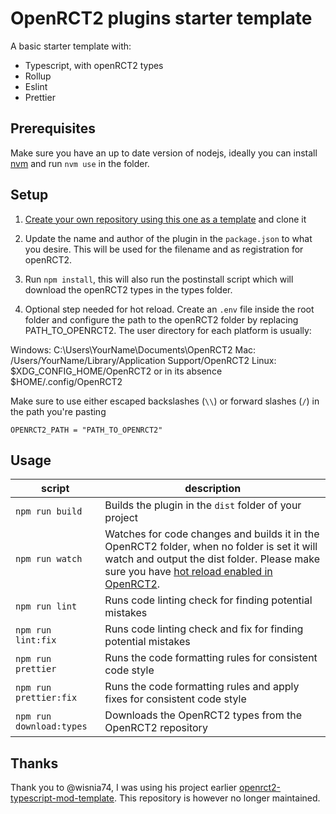 # OpenRCT2 plugins starter template

A basic starter template with:

- Typescript, with openRCT2 types
- Rollup
- Eslint
- Prettier

## Prerequisites

Make sure you have an up to date version of nodejs, ideally you can install [nvm](https://github.com/nvm-sh/nvm) and run `nvm use` in the folder.

## Setup

1. [Create your own repository using this one as a template](https://docs.github.com/en/repositories/creating-and-managing-repositories/creating-a-repository-from-a-template) and clone it

2. Update the name and author of the plugin in the `package.json` to what you desire. This will be used for the filename and as registration for openRCT2.

3. Run `npm install`, this will also run the postinstall script which will download the openRCT2 types in the types folder.

4. Optional step needed for hot reload. Create an `.env` file inside the root folder and configure the path to the openRCT2 folder by replacing PATH_TO_OPENRCT2. The user directory for each platform is usually:

Windows: C:\Users\YourName\Documents\OpenRCT2
Mac: /Users/YourName/Library/Application Support/OpenRCT2
Linux: $XDG_CONFIG_HOME/OpenRCT2 or in its absence $HOME/.config/OpenRCT2

Make sure to use either escaped backslashes (`\\`) or forward slashes (`/`) in the path you're pasting

```
OPENRCT2_PATH = "PATH_TO_OPENRCT2"
```

## Usage

| script                   | description                                                                                                                                                                                                                                                                            |
| ------------------------ | -------------------------------------------------------------------------------------------------------------------------------------------------------------------------------------------------------------------------------------------------------------------------------------- |
| `npm run build`          | Builds the plugin in the `dist` folder of your project                                                                                                                                                                                                                                 |
| `npm run watch`          | Watches for code changes and builds it in the OpenRCT2 folder, when no folder is set it will watch and output the dist folder. Please make sure you have [hot reload enabled in OpenRCT2](https://github.com/OpenRCT2/OpenRCT2/blob/master/distribution/scripting.md#writing-scripts). |
| `npm run lint`           | Runs code linting check for finding potential mistakes                                                                                                                                                                                                                                 |
| `npm run lint:fix`       | Runs code linting check and fix for finding potential mistakes                                                                                                                                                                                                                         |
| `npm run prettier`       | Runs the code formatting rules for consistent code style                                                                                                                                                                                                                               |
| `npm run prettier:fix`   | Runs the code formatting rules and apply fixes for consistent code style                                                                                                                                                                                                               |
| `npm run download:types` | Downloads the OpenRCT2 types from the OpenRCT2 repository                                                                                                                                                                                                                              |

## Thanks

Thank you to @wisnia74, I was using his project earlier [openrct2-typescript-mod-template](https://github.com/wisnia74/openrct2-typescript-mod-template). This repository is however no longer maintained.
